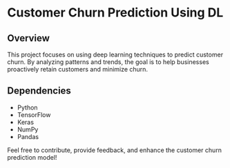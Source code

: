 # Customer Churn Prediction Using DL

## Overview
This project focuses on using deep learning techniques to predict customer churn. By analyzing patterns and trends, the goal is to help businesses proactively retain customers and minimize churn.

## Dependencies
- Python
- TensorFlow
- Keras
- NumPy
- Pandas

Feel free to contribute, provide feedback, and enhance the customer churn prediction model!
